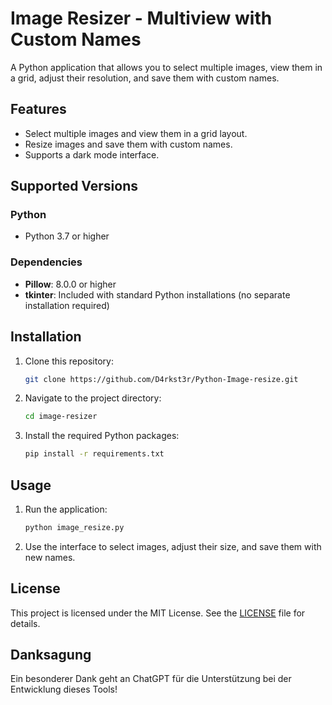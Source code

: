 # Image Resizer - Multiview with Custom Names

A Python application that allows you to select multiple images, view them in a grid, adjust their resolution, and save them with custom names.

## Features

- Select multiple images and view them in a grid layout.
- Resize images and save them with custom names.
- Supports a dark mode interface.

## Supported Versions

### Python

- Python 3.7 or higher

### Dependencies

- **Pillow**: 8.0.0 or higher
- **tkinter**: Included with standard Python installations (no separate installation required)

## Installation

1. Clone this repository:
    ```sh
    git clone https://github.com/D4rkst3r/Python-Image-resize.git
    ```
2. Navigate to the project directory:
    ```sh
    cd image-resizer
    ```
3. Install the required Python packages:
    ```sh
    pip install -r requirements.txt
    ```

## Usage

1. Run the application:
    ```sh
    python image_resize.py
    ```
2. Use the interface to select images, adjust their size, and save them with new names.

## License

This project is licensed under the MIT License. See the [LICENSE](LICENSE) file for details.

## Danksagung
Ein besonderer Dank geht an ChatGPT für die Unterstützung bei der Entwicklung dieses Tools!




